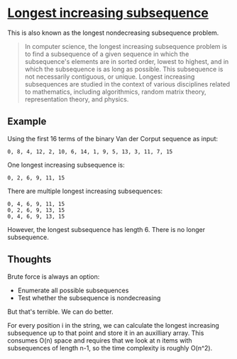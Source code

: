 # [Longest increasing subsequence](https://en.wikipedia.org/wiki/Longest_increasing_subsequence)

This is also known as the longest nondecreasing subsequence problem.

> In computer science, the longest increasing subsequence problem is
> to find a subsequence of a given sequence in which the subsequence's 
> elements are in sorted order, lowest to highest, and in which the
> subsequence is as long as possible. This subsequence is not necessarily
> contiguous, or unique. Longest increasing subsequences are studied in
> the context of various disciplines related to mathematics, including
> algorithmics, random matrix theory, representation theory, and physics.

## Example

Using the first 16 terms of the binary Van der Corput sequence as input:

```
0, 8, 4, 12, 2, 10, 6, 14, 1, 9, 5, 13, 3, 11, 7, 15
```

One longest increasing subsequence is:

```
0, 2, 6, 9, 11, 15
```

There are multiple longest increasing subsequences:

```
0, 4, 6, 9, 11, 15
0, 2, 6, 9, 13, 15
0, 4, 6, 9, 13, 15
```

However, the longest subsequence has length 6.  There is no longer subsequence.

## Thoughts

Brute force is always an option:

- Enumerate all possible subsequences
- Test whether the subsequence is nondecreasing

But that's terrible. We can do better.

For every position i in the string, we can calculate the longest
increasing subsequence up to that point and store it in an auxilliary
array. This consumes O(n) space and requires that we look at n items
with subsequences of length n-1, so the time complexity is roughly O(n^2).